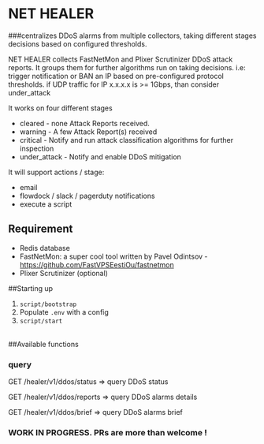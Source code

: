 # NET HEALER 
###centralizes DDoS alarms from multiple collectors, taking different stages decisions based on configured thresholds.

NET HEALER collects FastNetMon and Plixer Scrutinizer DDoS attack reports.
It groups them for further algorithms run on taking decisions. 
i.e: trigger notification or BAN an IP based on pre-configured protocol thresholds.
if UDP traffic for IP x.x.x.x is >= 1Gbps, than consider under_attack

It works on four different stages 
- cleared - none Attack Reports received.
- warning - A few Attack Report(s) received
- critical - Notify and run attack classification algorithms for further inspection
- under_attack - Notify and enable DDoS mitigation

It will support actions / stage:
 - email
 - flowdock / slack / pagerduty notifications
 - execute a script

## Requirement
- Redis database
- FastNetMon: a super cool tool written by Pavel Odintsov - https://github.com/FastVPSEestiOu/fastnetmon
- Plixer Scrutinizer (optional)

##Starting up

1. `script/bootstrap`
2. Populate `.env` with a config
3. `script/start`

<br>
##Available functions

### query
GET /healer/v1/ddos/status => query DDoS status

GET /healer/v1/ddos/reports => query DDoS alarms details

GET /healer/v1/ddos/brief => query DDoS alarms brief

### WORK IN PROGRESS. PRs are more than welcome !
